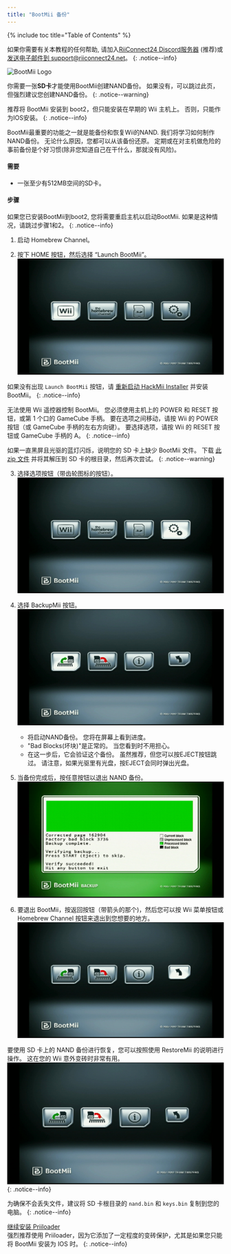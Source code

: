 ```yaml
---
title: "BootMii 备份"
---
```


{% include toc title="Table of Contents" %}

如果你需要有关本教程的任何帮助, 请加入[RiiConnect24 Discord服务器](https://discord.gg/rc24) (推荐)或 [发送电子邮件到 support@riiconnect24.net](mailto:support@riiconnect24.net)。
{: .notice--info}

![BootMii Logo](/images/bootmii.png)

你需要一张**SD卡**才能使用BootMii创建NAND备份。 如果没有，可以跳过此页，但强烈建议您创建NAND备份。
{: .notice--warning}

推荐将 BootMii 安装到 boot2，但只能安装在早期的 Wii 主机上。 否则，只能作为IOS安装。
{: .notice--info}

BootMii最重要的功能之一就是能备份和恢复Wii的NAND. 我们将学习如何制作NAND备份。 无论什么原因，您都可以从该备份还原。 定期或在对主机做危险的事前备份是个好习惯(除非您知道自己在干什么，那就没有风险)。

#### 需要

- 一张至少有512MB空间的SD卡。

#### 步骤

如果您已安装BootMii到boot2, 您将需要重启主机以启动BootMii. 如果是这种情况，请跳过步骤1和2。
{: .notice--info}

1. 启动 Homebrew Channel。

2. 按下 HOME 按钮，然后选择 “Launch BootMii”。 ![BootMii_Main](/images/BootMii/BootMii_Main.png)

如果没有出现 `Launch BootMii` 按钮，请 [重新启动 HackMii Installer](hackmii) 并安装 BootMii。
{: .notice--info}

无法使用 Wii 遥控器控制 BootMii。 您必须使用主机上的 POWER 和 RESET 按钮，或第 1 个口的 GameCube 手柄。 要在选项之间移动，请按 Wii 的 POWER 按钮（或 GameCube 手柄的左右方向键）。 要选择选项，请按 Wii 的 RESET 按钮或 GameCube 手柄的 A。
{: .notice--info}

如果一直黑屏且光驱的蓝灯闪烁，说明您的 SD 卡上缺少 BootMii 文件。 下载 [此 zip 文件](https://static.hackmii.com/bootmii_sd_files.zip) 并将其解压到 SD 卡的根目录，然后再次尝试。
{: .notice--warning}

3. 选择选项按钮（带齿轮图标的按钮）。 ![BootMii_Gears_Icon](/images/BootMii/BootMii_Gears_Icon.png)

4. 选择 BackupMii 按钮。 ![BootMii_Green_Arrow](/images/BootMii/BootMii_Green_Arrow.png)

   - 将启动NAND备份。 您将在屏幕上看到进度。
   - "Bad Blocks(坏块)"是正常的。 当您看到时不用担心。
   - 在这一步后，它会验证这个备份。 虽然推荐，但您可以按EJECT按钮跳过。 请注意，如果光驱里有光盘，按EJECT会同时弹出光盘。

5. 当备份完成后，按任意按钮以退出 NAND 备份。 ![BootMii_NAND_Backup](/images/BootMii/BootMii_NAND_Backup.png)

6. 要退出 BootMii，按返回按钮（带箭头的那个)，然后您可以按 Wii 菜单按钮或 Homebrew Channel 按钮来退出到您想要的地方。 ![BootMii_Return_Arrow](/images/BootMii/BootMii_Return_Arrow.png)

要使用 SD 卡上的 NAND 备份进行恢复，您可以按照使用 RestoreMii 的说明进行操作。 这在您的 Wii 意外变砖时非常有用。 ![BootMii_Red_Arrow](/images/BootMii/BootMii_Red_Arrow.png)
{: .notice--info}

为确保不会丢失文件，建议将 SD 卡根目录的 `nand.bin` 和 `keys.bin` 复制到您的电脑。
{: .notice--info}

[继续安装 Priiloader](priiloader)<br> 强烈推荐使用 Priiloader，因为它添加了一定程度的变砖保护，尤其是如果您只能将 BootMii 安装为 IOS 时。
{: .notice--info}
